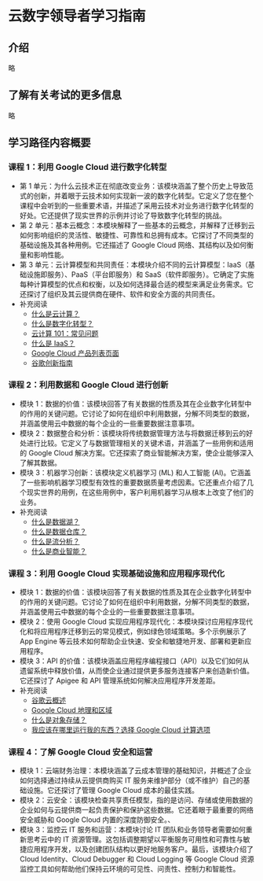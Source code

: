 # 云数字领导者学习指南
## 介绍
略

## 了解有关考试的更多信息
略

## 学习路径内容概要
### 课程 1：利用 Google Cloud 进行数字化转型
* 第 1 单元：为什么云技术正在彻底改变业务：该模块涵盖了整个历史上导致范式的创新，并着眼于云技术如何实现新一波的数字化转型。它定义了您在整个课程中会听到的一些重要术语，并描述了采用云技术对业务进行数字化转型的好处。它还提供了现实世界的示例并讨论了导致数字化转型的挑战。
* 第 2 单元：基本云概念：本模块解释了一些基本的云概念，并解释了迁移到云如何影响组织的灵活性、敏捷性、可靠性和总拥有成本。它探讨了不同类型的基础设施及其各种用例。它还描述了 Google Cloud 网络、其结构以及如何衡量和影响性能。
* 第 3 单元：云计算模型和共同责任：本模块介绍不同的云计算模型：IaaS（基础设施即服务）、PaaS（平台即服务）和 SaaS（软件即服务）。它确定了实施每种计算模型的优点和权衡，以及如何选择最合适的模型来满足业务需求。它还探讨了组织及其云提供商在硬件、软件和安全方面的共同责任。
* 补充阅读
  * [什么是云计算？](https://cloud.google.com/learn/what-is-cloud-computing?hl=zh-cn)
  * [什么是数字化转型？](https://cloud.google.com/learn/what-is-digital-transformation?hl=zh-cn)
  * [云计算 101：常见问题](https://cloud.google.com/blog/topics/inside-google-cloud/cloud-computing-101-frequently-asked-questions?hl=en)
  * [什么是 IaaS？](https://cloud.google.com/learn/what-is-iaas?hl=zh-cn)
  * [Google Cloud 产品列表页面](https://cloud.google.com/products?hl=zh-cn)
  * [谷歌创新指南](https://services.google.com/fh/files/misc/guide_to_innovation_2020_google_cloud.pdf)

### 课程 2：利用数据和 Google Cloud 进行创新
* 模块 1：数据的价值：该模块回答了有关数据的性质及其在企业数字化转型中的作用的关键问题。它讨论了如何在组织中利用数据，分解不同类型的数据，并涵盖使用云中数据的每个企业的一些重要数据注意事项。
* 模块 2：数据整合和分析：该模块将传统数据管理方法与将数据迁移到云的好处进行比较。它定义了与数据管理相关的关键术语，并涵盖了一些用例和适用的 Google Cloud 解决方案。它还探索了商业智能解决方案，使企业能够深入了解其数据。
* 模块 3：机器学习创新：该模块定义机器学习 (ML) 和人工智能 (AI)。它涵盖了一些影响机器学习模型有效性的重要数据质量考虑因素。它还重点介绍了几个现实世界的用例，在这些用例中，客户利用机器学习从根本上改变了他们的业务。
* 补充阅读
  * [什么是数据湖？](https://cloud.google.com/learn/what-is-a-data-lake?hl=zh-cn)
  * [什么是数据仓库？](chrome-extension://bpoadfkcbjbfhfodiogcnhhhpibjhbnh/pdf/index.html)
  * [什么是流分析？](https://cloud.google.com/learn/what-is-streaming-analytics?hl=zh-cn)
  * [什么是商业智能？](https://cloud.google.com/learn/what-is-business-intelligence?hl=zh-cn)

### 课程 3：利用 Google Cloud 实现基础设施和应用程序现代化
* 模块 1：数据的价值：该模块回答了有关数据的性质及其在企业数字化转型中的作用的关键问题。它讨论了如何在组织中利用数据，分解不同类型的数据，并涵盖使用云中数据的每个企业的一些重要数据注意事项。
* 模块 2：使用 Google Cloud 实现应用程序现代化：本模块探讨应用程序现代化和将应用程序迁移到云的常见模式，例如绿色领域策略。多个示例展示了 App Engine 等云技术如何帮助企业快速、安全和敏捷地开发、部署和更新应用程序。
* 模块 3：API 的价值：该模块涵盖应用程序编程接口（API）以及它们如何从遗留系统中释放价值，从而使企业通过提供更多服务连接客户来创造新价值。它还探讨了 Apigee 和 API 管理系统如何解决应用程序开发差距。
* 补充阅读
  * [谷歌云概述](https://cloud.google.com/docs/overview?hl=zh-cn)
  * [Google Cloud 地理和区域](https://cloud.google.com/docs/geography-and-regions?hl=zh-cn)
  * [什么是对象存储？](https://cloud.google.com/learn/what-is-object-storage?hl=zh-cn)
  * [我应该在哪里运行我的东西？选择 Google Cloud 计算选项](https://cloud.google.com/blog/topics/developers-practitioners/where-should-i-run-my-stuff-choosing-google-cloud-compute-option?hl=en)

### 课程 4：了解 Google Cloud 安全和运营
* 模块 1：云端财务治理：本模块涵盖了云成本管理的基础知识，并概述了企业如何选择通过持续从云提供商购买 IT 服务来维护部分（或不维护）自己的基础设施。它还探讨了管理 Google Cloud 成本的最佳实践。
* 模块 2：云安全：该模块检查共享责任模型，指的是访问、存储或使用数据的企业如何与云提供商一起负责保护和保护这些数据。它还着眼于最重要的网络安全威胁和 Google Cloud 内置的深度防御安全。、
* 模块 3：监控云 IT 服务和运营：本模块讨论 IT 团队和业务领导者需要如何重新思考云中的 IT 资源管理。这包括调整期望以平衡服务可用性和可靠性与敏捷应用程序开发，以及创建团队结构以更好地服务客户。最后，该模块介绍了 Cloud Identity、Cloud Debugger 和 Cloud Logging 等 Google Cloud 资源监控工具如何帮助他们保持云环境的可见性、问责性、控制力和智能性。
